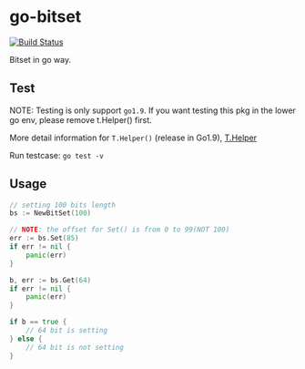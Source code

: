 # go-bitset

[![Build Status](https://travis-ci.org/xpzouying/go-bitset.svg?branch=master)](https://travis-ci.org/xpzouying/go-bitset)

Bitset in go way.


## Test

NOTE: Testing is only support `go1.9`. If you want testing this pkg in the lower go env, please remove t.Helper() first.

More detail information for `T.Helper()` (release in Go1.9), [T.Helper](https://golang.org/pkg/testing/#T.Helper)

Run testcase: `go test -v`


## Usage

```go
// setting 100 bits length
bs := NewBitSet(100)

// NOTE: the offset for Set() is from 0 to 99(NOT 100)
err := bs.Set(85)
if err != nil {
    panic(err)
}

b, err := bs.Get(64)
if err != nil {
    panic(err)
}

if b == true {
    // 64 bit is setting
} else {
    // 64 bit is not setting
}
```

